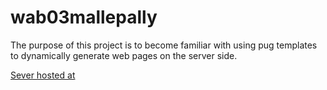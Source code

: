 # wab03mallepally

The purpose of this project is to become familiar with using pug templates to dynamically generate web pages on the server side.

[Sever hosted at](https://wab03mallepally.herokuapp.com/)